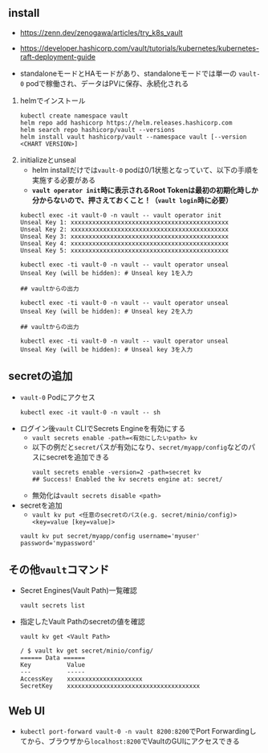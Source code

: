 ## install
- https://zenn.dev/zenogawa/articles/try_k8s_vault
- https://developer.hashicorp.com/vault/tutorials/kubernetes/kubernetes-raft-deployment-guide

- standaloneモードとHAモードがあり、standaloneモードでは単一の `vault-0` podで稼働され、データはPVに保存、永続化される

1. helmでインストール
    ```shell
    kubectl create namespace vault
    helm repo add hashicorp https://helm.releases.hashicorp.com
    helm search repo hashicorp/vault --versions
    helm install vault hashicorp/vault --namespace vault [--version <CHART VERSION>]
    ```
2. initializeとunseal  
    - helm installだけでは`vault-0` podは0/1状態となっていて、以下の手順を実施する必要がある
    - **`vault operator init`時に表示されるRoot Tokenは最初の初期化時しか分からないので、押さえておくこと！（`vault login`時に必要）**
    ```shell
    kubectl exec -it vault-0 -n vault -- vault operator init
    Unseal Key 1: xxxxxxxxxxxxxxxxxxxxxxxxxxxxxxxxxxxxxxxxxxxx
    Unseal Key 2: xxxxxxxxxxxxxxxxxxxxxxxxxxxxxxxxxxxxxxxxxxxx
    Unseal Key 3: xxxxxxxxxxxxxxxxxxxxxxxxxxxxxxxxxxxxxxxxxxxx
    Unseal Key 4: xxxxxxxxxxxxxxxxxxxxxxxxxxxxxxxxxxxxxxxxxxxx
    Unseal Key 5: xxxxxxxxxxxxxxxxxxxxxxxxxxxxxxxxxxxxxxxxxxxx
    
    kubectl exec -ti vault-0 -n vault -- vault operator unseal
    Unseal Key (will be hidden): # Unseal key 1を入力
    
    ## vaultからの出力

    kubectl exec -ti vault-0 -n vault -- vault operator unseal
    Unseal Key (will be hidden): # Unseal key 2を入力

    ## vaultからの出力

    kubectl exec -ti vault-0 -n vault -- vault operator unseal
    Unseal Key (will be hidden): # Unseal key 3を入力
    ```

## secretの追加
- `vault-0` Podにアクセス
    ```shell
    kubectl exec -it vault-0 -n vault -- sh
    ```
- ログイン後`vault` CLIでSecrets Engineを有効にする
    - `vault secrets enable -path=<有効にしたいpath> kv`
    - 以下の例だと`secret`パスが有効になり、`secret/myapp/config`などのパスにsecretを追加できる
        ```shell
        vault secrets enable -version=2 -path=secret kv
        ## Success! Enabled the kv secrets engine at: secret/
        ```
    - 無効化は`vault secrets disable <path>`
- secretを追加
    - `vault kv put <任意のsecretのパス(e.g. secret/minio/config)> <key=value [key=value]>`    
    ```shell
    vault kv put secret/myapp/config username='myuser' password='mypassword'
    ```

## その他`vault`コマンド
- Secret Engines(Vault Path)一覧確認
    ```shell
    vault secrets list
    ```
- 指定したVault Pathのsecretの値を確認
    ```shell
    vault kv get <Vault Path>
    ```
    ```shell
    / $ vault kv get secret/minio/config/
    ====== Data ======
    Key          Value
    ---          -----
    AccessKey    xxxxxxxxxxxxxxxxxxxxx
    SecretKey    xxxxxxxxxxxxxxxxxxxxxxxxxxxxxxxxxxxxx
    ```


## Web UI
- `kubectl port-forward vault-0 -n vault 8200:8200`でPort Forwardingしてから、ブラウザから`localhost:8200`でVaultのGUIにアクセスできる